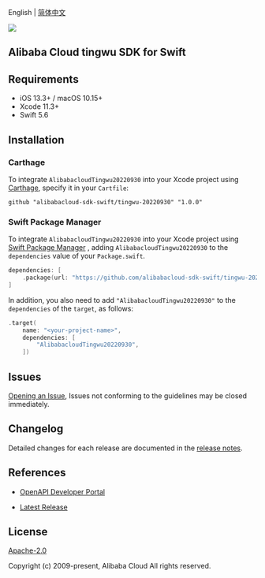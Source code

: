 English | [简体中文](README-CN.md)

![](https://aliyunsdk-pages.alicdn.com/icons/AlibabaCloud.svg)

## Alibaba Cloud tingwu SDK for Swift

## Requirements

- iOS 13.3+ / macOS 10.15+
- Xcode 11.3+
- Swift 5.6

## Installation

### Carthage

To integrate `AlibabacloudTingwu20220930` into your Xcode project using [Carthage](https://github.com/Carthage/Carthage), specify it in your `Cartfile`:

```ogdl
github "alibabacloud-sdk-swift/tingwu-20220930" "1.0.0"
```

### Swift Package Manager

To integrate `AlibabacloudTingwu20220930` into your Xcode project using [Swift Package Manager](https://swift.org/package-manager/) , adding `AlibabacloudTingwu20220930` to the `dependencies` value of your `Package.swift`.

```swift
dependencies: [
    .package(url: "https://github.com/alibabacloud-sdk-swift/tingwu-20220930.git", from: "1.0.0")
]
```

In addition, you also need to add `"AlibabacloudTingwu20220930"` to the `dependencies` of the `target`, as follows:

```swift
.target(
    name: "<your-project-name>",
    dependencies: [
        "AlibabacloudTingwu20220930",
    ])
```

## Issues

[Opening an Issue](https://github.com/alibabacloud-sdk-swift/tingwu-20220930/issues/new), Issues not conforming to the guidelines may be closed immediately.

## Changelog

Detailed changes for each release are documented in the [release notes](./ChangeLog.txt).

## References

* [OpenAPI Developer Portal](https://next.api.alibabacloud.com/home)
- [Latest Release](https://github.com/alibabacloud-sdk-swift/tingwu-20220930)

## License

[Apache-2.0](http://www.apache.org/licenses/LICENSE-2.0)

Copyright (c) 2009-present, Alibaba Cloud All rights reserved.
